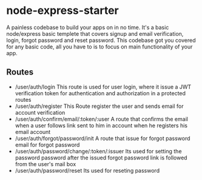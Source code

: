 # node-express-starter
A painless codebase to build your apps on in no time. It's a basic node/express basic templete that covers signup and email verification, login, forgot password and reset password. This codebase got you covered for any basic code, all you have to is to focus on main functionality of your app. 
## Routes
* /user/auth/login
    This route is used for user login, where it issue a JWT verification token for authentication and authorization in a protected routes 
* /user/auth/register
    This Route register the user and sends email for account verification
* /user/auth/confirm/email/:token/:user
    A route that  confirms the email when a user follows link sent to him in account when he registers his email account
* /user/auth/forgot/password/init
    A route that issue for forgot password email for forgot password
* /user/auth/password/change/:token/:issuer
    Its used for setting the password password after the issued forgot password link is followed from the user's mail  box
* /user/auth/password/reset
    Its used for reseting password
